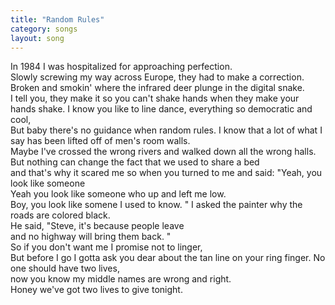 ```yaml
---
title: "Random Rules"
category: songs
layout: song
---
```


In 1984 I was hospitalized for approaching perfection.  
Slowly screwing my way across Europe, they had to make a correction.  
Broken and smokin' where the infrared deer plunge in the digital snake.  
I tell you, they make it so you can't shake hands when they make your hands shake. I know you like to line dance, everything so democratic and cool,  
But baby there's no guidance when random rules. I know that a lot of what I say has been lifted off of men's room walls.  
Maybe I've crossed the wrong rivers and walked down all the wrong halls.  
But nothing can change the fact that we used to share a bed  
and that's why it scared me so when you turned to me and said: "Yeah, you look like someone  
Yeah you look like someone who up and left me low.  
Boy, you look like somene I used to know. " I asked the painter why the roads are colored black.  
He said, "Steve, it's because people leave  
and no highway will bring them back. "  
So if you don't want me I promise not to linger,  
But before I go I gotta ask you dear about the tan line on your ring finger. No one should have two lives,  
now you know my middle names are wrong and right.  
Honey we've got two lives to give tonight.

